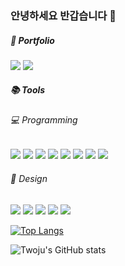 ### 안녕하세요 반갑습니다 👋

##### 💾 Portfolio
<a href="https://www.notion.so/twoju" target="_blank"><img src="https://img.shields.io/badge/notion-F5EEDC?style=flat&logo=notion&logoColor=000000"/></a>
<a href="https://www.behance.net/dnjswn9178" target="_blank"><img src="https://img.shields.io/badge/behance-1769FF?style=flat&logo=behance&logoColor=ffffff"/></a>

##### 📚 Tools
###### 💻 Programming
<a href="..." target="_blank"><img src="https://img.shields.io/badge/python-3776AB?style=flat&logo=python&logoColor=ffffff"/></a>
<a href="..." target="_blank"><img src="https://img.shields.io/badge/html-E34F26?style=flat&logo=html5&logoColor=ffffff"/></a>
<a href="..." target="_blank"><img src="https://img.shields.io/badge/css-1572B6?style=flat&logo=css3&logoColor=ffffff"/></a>
<a href="..." target="_blank"><img src="https://img.shields.io/badge/sass-CC6699?style=flat&logo=sass&logoColor=ffffff"/></a>
<a href="..." target="_blank"><img src="https://img.shields.io/badge/bootstrap-7952B3?style=flat&logo=bootstrap&logoColor=ffffff"/></a>
<a href="..." target="_blank"><img src="https://img.shields.io/badge/vue.js-4FC08D?style=flat&logo=vuedotjs&logoColor=ffffff"/></a>
<a href="..." target="_blank"><img src="https://img.shields.io/badge/react-61DAFB?style=flat&logo=react&logoColor=ffffff"/></a>
<a href="..." target="_blank"><img src="https://img.shields.io/badge/sqlite-003B57?style=flat&logo=sqlite&logoColor=ffffff"/></a>


###### 🎨 Design
<a href="..." target="_blank"><img src="https://img.shields.io/badge/figma-F24E1E?style=flat&logo=figma&logoColor=000000"/></a>
<a href="..." target="_blank"><img src="https://img.shields.io/badge/illustrator-FF9A00?style=flat&logo=adobeillustrator&logoColor=000000"/></a>
<a href="..." target="_blank"><img src="https://img.shields.io/badge/photoshop-31A8FF?style=flat&logo=adobephotoshop&logoColor=000000"/></a>
<a href="..." target="_blank"><img src="https://img.shields.io/badge/aftereffects-9999FF?style=flat&logo=adobeaftereffects&logoColor=000000"/></a>
<a href="..." target="_blank"><img src="https://img.shields.io/badge/cinema4d-011A6A?style=flat&logo=cinema4d&logoColor=ffffff"/></a>

[![Top Langs](https://github-readme-stats.vercel.app/api/top-langs/?username=twoju&layout=compact)](https://github.com/twoju/github-readme-stats)

![Twoju's GitHub stats](https://github-readme-stats.vercel.app/api?username=twoju&show_icons=true&theme=graywhite)

<!--
**twoju/twoju** is a ✨ _special_ ✨ repository because its `README.md` (this file) appears on your GitHub profile.

Here are some ideas to get you started:

- 🔭 I’m currently working on ...
- 🌱 I’m currently learning ...
- 👯 I’m looking to collaborate on ...
- 🤔 I’m looking for help with ...
- 💬 Ask me about ...
- 📫 How to reach me: ...
- 😄 Pronouns: ...
- ⚡ Fun fact: ...
-->

